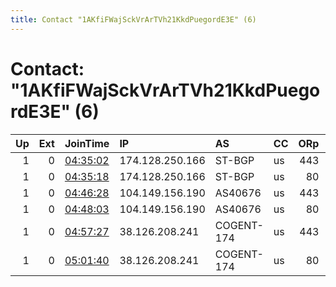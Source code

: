 ```yaml
---
title: Contact "1AKfiFWajSckVrArTVh21KkdPuegordE3E" (6)
---
```


# Contact: "1AKfiFWajSckVrArTVh21KkdPuegordE3E" (6)

|   Up |   Ext | JoinTime                                                                                            | IP              | AS         | CC   |   ORp |   Dirp | OS    | Version   | Nickname   |   eFamMembers |
|-----:|------:|:----------------------------------------------------------------------------------------------------|:----------------|:-----------|:-----|------:|-------:|:------|:----------|:-----------|--------------:|
|    1 |     0 | [04:35:02](https://metrics.torproject.org/rs.html#details/8B7E9A8EB94E950DAA2FE8082ECD722220B6C70F) | 174.128.250.166 | ST-BGP     | us   |   443 |      0 | Linux | 0.4.5.10  | rockers1   |             5 |
|    1 |     0 | [04:35:18](https://metrics.torproject.org/rs.html#details/26286B9DECE2758EB79D85792B6DEFC1A1DCC192) | 174.128.250.166 | ST-BGP     | us   |    80 |      0 | Linux | 0.4.5.10  | rockers2   |             5 |
|    1 |     0 | [04:46:28](https://metrics.torproject.org/rs.html#details/42069A5183CF525AEFF737A1CC95F69331381A41) | 104.149.156.190 | AS40676    | us   |   443 |      0 | Linux | 0.4.5.10  | acclaimed1 |             5 |
|    1 |     0 | [04:48:03](https://metrics.torproject.org/rs.html#details/658DC209748B0292D4EDE90082256CB3E9658585) | 104.149.156.190 | AS40676    | us   |    80 |      0 | Linux | 0.4.5.10  | acclaimed2 |             5 |
|    1 |     0 | [04:57:27](https://metrics.torproject.org/rs.html#details/33F17F1F512E6A690F07CE62166E406BBF2CCDFF) | 38.126.208.241  | COGENT-174 | us   |   443 |      0 | Linux | 0.4.5.10  | popular1   |             5 |
|    1 |     0 | [05:01:40](https://metrics.torproject.org/rs.html#details/93030D635A9B7671F27DDED28E4B17A6ECA210B2) | 38.126.208.241  | COGENT-174 | us   |    80 |      0 | Linux | 0.4.5.10  | popular2   |             5 |
